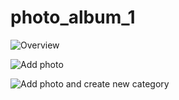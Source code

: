 # photo_album_1

![Overview](https://github.com/Vovchik01/photo_album_1/blob/master/readme_anim/photo_album_01.gif "Overview")

![Add photo](https://github.com/Vovchik01/photo_album_1/blob/master/readme_anim/photo_album_02.gif "Add photo")

![Add photo and create new category](https://github.com/Vovchik01/photo_album_1/blob/master/readme_anim/photo_album_03.gif "Add photo and create new category")
